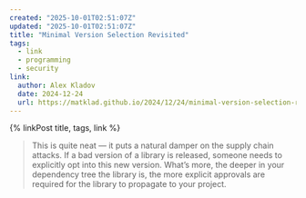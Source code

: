 ```yaml
---
created: "2025-10-01T02:51:07Z"
updated: "2025-10-01T02:51:07Z"
title: "Minimal Version Selection Revisited"
tags:
  - link
  - programming
  - security
link:
  author: Alex Kladov
  date: 2024-12-24
  url: https://matklad.github.io/2024/12/24/minimal-version-selection-revisited.html
---
```


{% linkPost title, tags, link %}

> This is quite neat — it puts a natural damper on the supply chain attacks. If a bad version of a library is released, someone needs to explicitly opt into this new version. What’s more, the deeper in your dependency tree the library is, the more explicit approvals are required for the library to propagate to your project.
